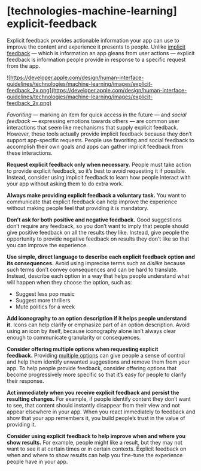 # **[technologies-machine-learning] explicit-feedback**

Explicit feedback provides actionable information your app can use to improve the content and experience it presents to people. Unlike [implicit feedback](https://developer.apple.com/design/human-interface-guidelines/technologies/machine-learning/implicit-feedback) — which is information an app gleans from user actions — explicit feedback is information people provide in response to a specific request from the app.

![https://developer.apple.com/design/human-interface-guidelines/technologies/machine-learning/images/explicit-feedback_2x.png](https://developer.apple.com/design/human-interface-guidelines/technologies/machine-learning/images/explicit-feedback_2x.png)

*Favoriting* — marking an item for quick access in the future — and *social feedback* — expressing emotions towards others — are common user interactions that seem like mechanisms that supply explicit feedback. However, these tools actually provide implicit feedback because they don’t support app-specific requests. People use favoriting and social feedback to accomplish their own goals and apps can gather implicit feedback from these interactions.

**Request explicit feedback only when necessary.** People must take action to provide explicit feedback, so it’s best to avoid requesting it if possible. Instead, consider using implicit feedback to learn how people interact with your app without asking them to do extra work.

**Always make providing explicit feedback a voluntary task.** You want to communicate that explicit feedback can help improve the experience without making people feel that providing it is mandatory.

**Don’t ask for both positive and negative feedback.** Good suggestions don’t require any feedback, so you don’t want to imply that people should give positive feedback on all the results they like. Instead, give people the opportunity to provide negative feedback on results they don’t like so that you can improve the experience.

**Use simple, direct language to describe each explicit feedback option and its consequences.** Avoid using imprecise terms such as *dislike* because such terms don’t convey consequences and can be hard to translate. Instead, describe each option in a way that helps people understand what will happen when they choose the option, such as:

- Suggest less pop music
- Suggest more thrillers
- Mute politics for a week

**Add iconography to an option description if it helps people understand it.** Icons can help clarify or emphasize part of an option description. Avoid using an icon by itself, because iconography alone isn’t always clear enough to communicate granularity or consequences.

**Consider offering multiple options when requesting explicit feedback.** Providing [multiple options](https://developer.apple.com/design/human-interface-guidelines/technologies/machine-learning/multiple-options) can give people a sense of control and help them identify unwanted suggestions and remove them from your app. To help people provide feedback, consider offering options that become progressively more specific so that it’s easy for people to clarify their response.

**Act immediately when you receive explicit feedback and persist the resulting changes.** For example, if people identify content they don’t want to see, that content should instantly disappear from their view and not appear elsewhere in your app. When you react immediately to feedback and show that your app remembers it, you build people’s trust in the value of providing it.

**Consider using explicit feedback to help improve when and where you show results.** For example, people might like a result, but they may not want to see it at certain times or in certain contexts. Explicit feedback on when and where to show results can help you fine-tune the experience people have in your app.